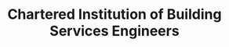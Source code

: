 ---
layout: link
link_url: https://www.cibse.org/
title: Chartered Institution of Building Services Engineers 
source: Chartered Institution of Building Services Engineers 
card: 
petal: 
task: Take expert advice
---